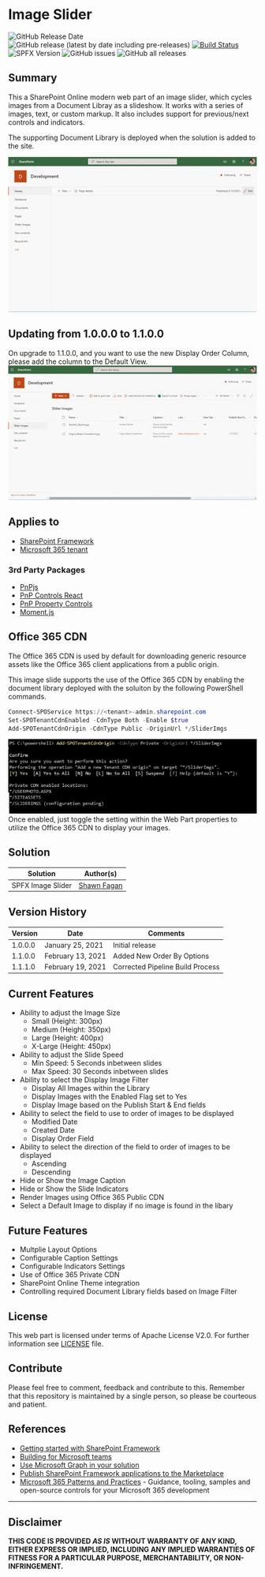 # Image Slider
![GitHub Release Date](https://img.shields.io/github/release-date/fagansc/spfxImageSlider)
![GitHub release (latest by date including pre-releases)](https://img.shields.io/github/v/release/fagansc/spfxImageSlider?include_prereleases)
[![Build Status](https://dev.azure.com/scfagan/pipelineBuilds/_apis/build/status/spfx/ImageSlider?repoName=FaganSC%2FspfxImageSlider&branchName=master)](https://dev.azure.com/scfagan/pipelineBuilds/_build/latest?definitionId=19&repoName=FaganSC%2FspfxImageSlider&branchName=master)
![SPFX Version](https://img.shields.io/badge/SPFX%20Version-1.11-green.svg)
![GitHub issues](https://img.shields.io/github/issues/fagansc/spfxImageSlider)
![GitHub all releases](https://img.shields.io/github/downloads/fagansc/spfxImageSlider/total)
## Summary
This a SharePoint Online modern web part of an image slider, which cycles images from a Document Libray as a slideshow. It works with a series of images, text, or custom markup. It also includes support for previous/next controls and indicators.

The supporting Document Library is deployed when the solution is added to the site. 

![Screenshot](documentation/screenshot.gif)


## Updating from 1.0.0.0 to 1.1.0.0
On upgrade to 1.1.0.0, and you want to use the new Display Order Column, please add the column to the Default View. 
![Screenshot](documentation/updateview.gif)
## Applies to

- [SharePoint Framework](https://aka.ms/spfx)
- [Microsoft 365 tenant](https://docs.microsoft.com/en-us/sharepoint/dev/spfx/set-up-your-developer-tenant)

### 3rd Party Packages
* [PnPjs](https://pnp.github.io/pnpjs/)
* [PnP Controls React](https://pnp.github.io/sp-dev-fx-controls-react/)
* [PnP Property Controls](https://pnp.github.io/sp-dev-fx-property-controls/)
* [Moment.js](https://momentjs.com/)

## Office 365 CDN
The Office 365 CDN is used by default for downloading generic resource assets like the Office 365 client applications from a public origin.

This image slide supports the use of the Office 365 CDN by enabling the document library deployed with the soluiton by the following PowerShell commands. 
~~~powershell
Connect-SPOService https://<tenant>-admin.sharepoint.com
Set-SPOTenantCdnEnabled -CdnType Both -Enable $true
Add-SPOTenantCdnOrigin -CdnType Public -OriginUrl */SliderImgs
~~~
![PowerShell Output](/documentation/powershell.png)
Once enabled, just toggle the setting within the Web Part properties to utilize the Office 365 CDN to display your images. 
## Solution

Solution|Author(s)
--------|---------
SPFX Image Slider | [Shawn Fagan](https://twitter.com/fagansc)

## Version History

Version|Date|Comments
-------|----|--------
1.0.0.0|January 25, 2021|Initial release
1.1.0.0|February 13, 2021|Added New Order By Options
1.1.1.0|February 19, 2021|Corrected Pipeline Build Process

## Current Features
- Ability to adjust the Image Size
  - Small (Height: 300px)
  - Medium (Height: 350px)
  - Large (Height: 400px)
  - X-Large (Height: 450px)
- Ability to adjust the Slide Speed
  - Min Speed: 5 Seconds inbetween slides
  - Max Speed: 30 Seconds inbetween slides
- Ability to select the Display Image Filter
  - Display All Images within the Library
  - Display Images with the Enabled Flag set to Yes
  - Display Image based on the Publish Start & End fields
- Ability to select the field to use to order of images to be displayed
  - Modified Date
  - Created Date
  - Display Order Field
- Ability to select the direction of the field to order of images to be displayed
  - Ascending
  - Descending
- Hide or Show the Image Caption
- Hide or Show the Slide Indicators
- Render Images using Office 365 Public CDN
- Select a Default Image to display if no image is found in the libary
## Future Features
 - Multplie Layout Options
 - Configurable Caption Settings
 - Configurable Indicators Settings
 - Use of Office 365 Private CDN
 - SharePoint Online Theme integration
 - Controlling required Document Library fields based on Image Filter

## License
This web part is licensed under terms of Apache License V2.0. For further information see [LICENSE](LICENSE) file.

## Contribute
Please feel free to comment, feedback and contribute to this. Remember that this repository is maintained by a single person, so please be courteous and patient.

## References

- [Getting started with SharePoint Framework](https://docs.microsoft.com/en-us/sharepoint/dev/spfx/set-up-your-developer-tenant)
- [Building for Microsoft teams](https://docs.microsoft.com/en-us/sharepoint/dev/spfx/build-for-teams-overview)
- [Use Microsoft Graph in your solution](https://docs.microsoft.com/en-us/sharepoint/dev/spfx/web-parts/get-started/using-microsoft-graph-apis)
- [Publish SharePoint Framework applications to the Marketplace](https://docs.microsoft.com/en-us/sharepoint/dev/spfx/publish-to-marketplace-overview)
- [Microsoft 365 Patterns and Practices](https://aka.ms/m365pnp) - Guidance, tooling, samples and open-source controls for your Microsoft 365 development

---
## Disclaimer

**THIS CODE IS PROVIDED *AS IS* WITHOUT WARRANTY OF ANY KIND, EITHER EXPRESS OR IMPLIED, INCLUDING ANY IMPLIED WARRANTIES OF FITNESS FOR A PARTICULAR PURPOSE, MERCHANTABILITY, OR NON-INFRINGEMENT.**
